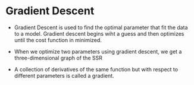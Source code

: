 # Gradient Descent

- Gradient Descent is used to find the optimal parameter that fit the data to a model. Gradient descent begins wiht a guess and then optimizes until the cost function in minimized.

- When we optimize two parameters using gradient descent, we get a three-dimensional graph of the SSR

- A collection of derivatives of the same function but with respect to different parameters is called a gradient.